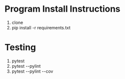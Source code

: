 # Program Install Instructions

1. clone
2. pip install -r requirements.txt

# Testing

1. pytest
2. pytest --pylint
3. pytest --pylint --cov
